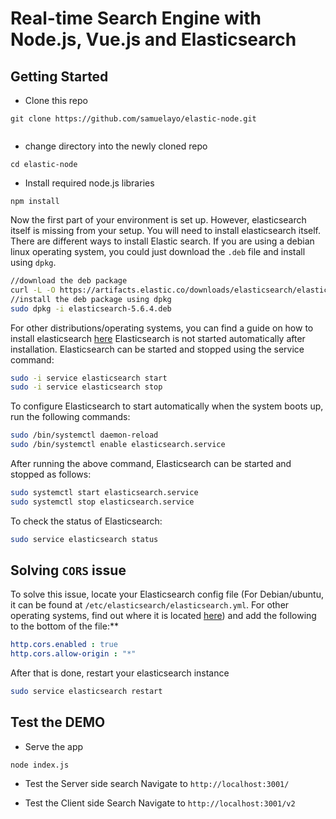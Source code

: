 # Real-time Search Engine with Node.js, Vue.js and Elasticsearch

## Getting Started

- Clone this repo
```
git clone https://github.com/samuelayo/elastic-node.git


```
- change directory into the newly cloned repo
```
cd elastic-node
```
- Install required node.js libraries
```
npm install
```
Now the first part of your environment is set up. However, elasticsearch itself is missing from your setup. You will need to install elasticsearch itself. 
There are different ways to install Elastic search. If you are using a debian linux operating system, you could just download the `.deb` file and install using `dpkg`.
```bash
//download the deb package
curl -L -O https://artifacts.elastic.co/downloads/elasticsearch/elasticsearch-5.6.4.deb
//install the deb package using dpkg
sudo dpkg -i elasticsearch-5.6.4.deb
```
For other distributions/operating systems, you can find a guide on how to install elasticsearch [here](https://www.elastic.co/guide/en/elasticsearch/reference/current/_installation.html)
Elasticsearch is not started automatically after installation. Elasticsearch can be started and stopped using the service command:
```bash
sudo -i service elasticsearch start
sudo -i service elasticsearch stop
```
To configure Elasticsearch to start automatically when the system boots up, run the following commands:
```bash
sudo /bin/systemctl daemon-reload
sudo /bin/systemctl enable elasticsearch.service
```
After running the above command, Elasticsearch can be started and stopped as follows:
```bash
sudo systemctl start elasticsearch.service
sudo systemctl stop elasticsearch.service
```
To check the status of Elasticsearch:
```bash
sudo service elasticsearch status
```

##  Solving `CORS` issue 

To solve this issue, locate your Elasticsearch config file (For Debian/ubuntu, it can be found at `/etc/elasticsearch/elasticsearch.yml`. For other operating systems, find out where it is located [here](https://www.elastic.co/guide/en/elasticsearch/reference/current/settings.html)) and add the following to the bottom of the file:**
```yaml
http.cors.enabled : true
http.cors.allow-origin : "*"
```
After that is done, restart your elasticsearch instance
```bash
sudo service elasticsearch restart
```

## Test the DEMO

- Serve the app

```
node index.js
```

- Test the Server side search
Navigate to `http://localhost:3001/`

- Test the Client side Search
Navigate to `http://localhost:3001/v2`
